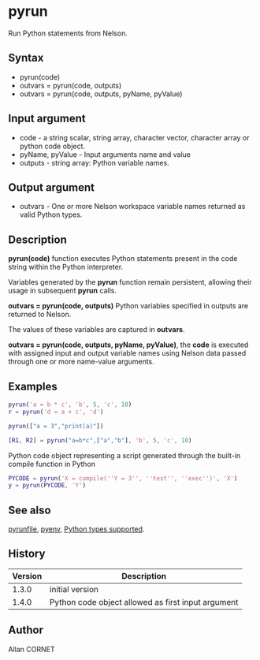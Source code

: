# pyrun

Run Python statements from Nelson.

## Syntax

- pyrun(code)
- outvars = pyrun(code, outputs)
- outvars = pyrun(code, outputs, pyName, pyValue)

## Input argument

- code - a string scalar, string array, character vector, character array or python code object.
- pyName, pyValue - Input arguments name and value
- outputs - string array: Python variable names.

## Output argument

- outvars - One or more Nelson workspace variable names returned as valid Python types.

## Description

  <p><b>pyrun(code)</b> function executes Python statements present in the code string within the Python interpreter.</p>
  <p>Variables generated by the <b>pyrun</b> function remain persistent, allowing their usage in subsequent <b>pyrun</b> calls.</p>
  <p><b>outvars = pyrun(code, outputs)</b> Python variables specified in outputs are returned to Nelson.</p>
  <p>The values of these variables are captured in <b>outvars</b>.</p>
  <p><b>outvars = pyrun(code, outputs, pyName, pyValue)</b>, the <b>code</b> is executed with assigned input and output variable names using Nelson data passed through one or more name-value arguments.</p>

## Examples

```matlab
pyrun('a = b * c', 'b', 5, 'c', 10)
r = pyrun('d = a + c', 'd')
```

```matlab
pyrun(["a = 3","print(a)"])
```

```matlab
[R1, R2] = pyrun("a=b*c",["a","b"], 'b', 5, 'c', 10)
```

Python code object representing a script generated through the built-in compile function in Python

```matlab
PYCODE = pyrun('X = compile(''Y = 3'', ''test'', ''exec'')', 'X')
y = pyrun(PYCODE, 'Y')
```

## See also

[pyrunfile](pyrunfile.md), [pyenv](pyenv.md), [Python types supported](python_types.md).

## History

| Version | Description                                        |
| ------- | -------------------------------------------------- |
| 1.3.0   | initial version                                    |
| 1.4.0   | Python code object allowed as first input argument |

## Author

Allan CORNET
